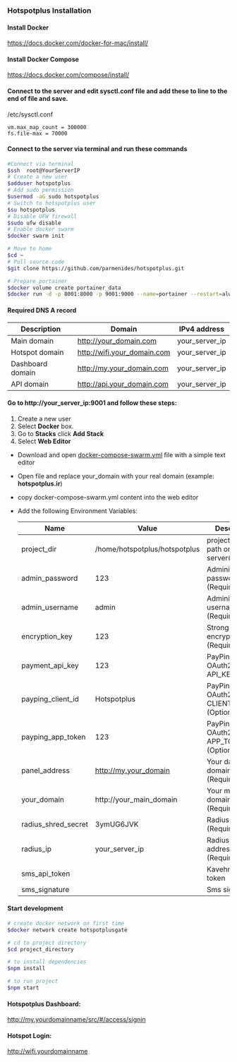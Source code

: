 ### Hotspotplus Installation

#### Install Docker
https://docs.docker.com/docker-for-mac/install/

#### Install Docker Compose
https://docs.docker.com/compose/install/
#### Connect to the server and edit sysctl.conf file and add these to line to the end of file and save.
/etc/sysctl.conf
```config
vm.max_map_count = 300000
fs.file-max = 70000
```
#### Connect to the server via terminal and run these commands
```bash
#Connect via terminal
$ssh  root@YourServerIP
# Create a new user
$adduser hotspotplus
# Add sudo permission
$usermod -aG sudo hotspotplus
# Switch to hotspotplus user
$su hotspotplus
# Disable UFW firewall
$sudo ufw disable
# Enable docker swarm
$docker swarm init

# Move to home 
$cd ~
# Pull source code
$git clone https://github.com/parmenides/hotspotplus.git

# Prepare portainer
$docker volume create portainer_data
$docker run -d -p 8001:8000 -p 9001:9000 --name=portainer --restart=always -v /var/run/docker.sock:/var/run/docker.sock -v portainer_data:/data portainer/portainer-ce
```

#### Required DNS A record

|Description| Domain | IPv4 address
  |---|---|---|
|Main domain| http://your_domain.com | your_server_ip |
|Hotspot domain| http://wifi.your_domain.com | your_server_ip |
|Dashboard domain| http://my.your_domain.com | your_server_ip |
|API domain| http://api.your_domain.com | your_server_ip |

#### Go to http://your_server_ip:9001 and follow these steps:
1. Create a new user 
2. Select **Docker** box.
3. Go to **Stacks** click **Add Stack**
4. Select **Web Editor**
- Download and open [docker-compose-swarm.yml](https://github.com/parmenides/hotspotplus/config/docker-compose-swarm.yml) file with a simple text editor
- Open file and replace your_domain with your real domain (example: **hotspotplus.ir**)  
- copy docker-compose-swarm.yml content into the web editor
- Add the following Environment Variables:
  
  | Name | Value | Description |
  |---|---|---|
  | project_dir | /home/hotspotplus/hotspotplus | project folder path on the server(Required) |
  | admin_password | 123 | Administrator password (Required) | 
  | admin_username | admin | Administrator username (Required) |
  | encryption_key | 123 | Strong encryption key (Required) |
  | payment_api_key | 123 | PayPing OAuth2.0 API_KEY | 
  | payping_client_id | Hotspotplus | PayPing OAuth2.0 CLIENT_ID (Optional) | 
  | payping_app_token | 123 | PayPing OAuth2.0 APP_TOKEN (Optional) | 
  | panel_address | http://my.your_domain | Your dashboard domain address (Required)|
  | your_domain | http://your_main_domain | Your main domain address (Required)|
  | radius_shred_secret | 3ymUG6JVK | Radius secret (Required)| 
  | radius_ip | your_server_ip | Radius server IP address (Required)|  
  | sms_api_token |  | Kavehnegar api token|
  | sms_signature |  | Sms signature |

#### Start development
```bash
# create docker network on first time
$docker network create hotspotplusgate

# cd to project directory
$cd project_directory

# to install dependencies
$npm install

# to run project
$npm start
```

#### Hotspotplus Dashboard:
http://my.yourdomainname/src/#/access/signin

#### Hotspot Login:
http://wifi.yourdomainname
